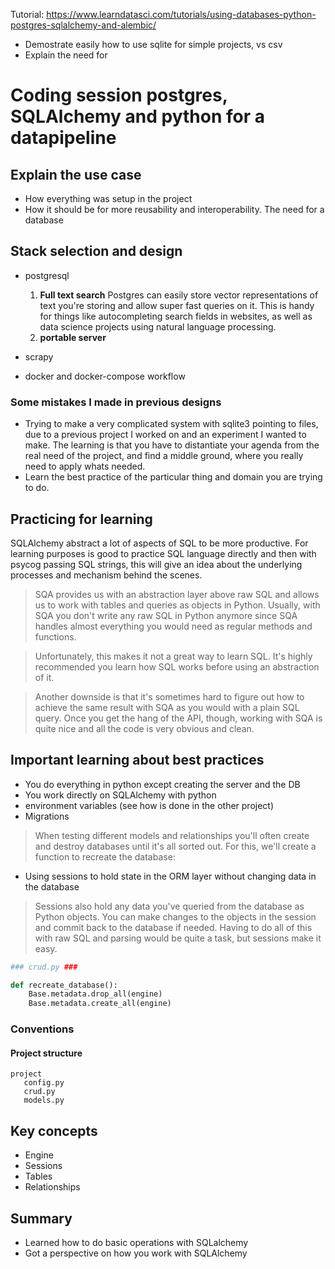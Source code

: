 Tutorial: https://www.learndatasci.com/tutorials/using-databases-python-postgres-sqlalchemy-and-alembic/

- Demostrate easily how to use sqlite for simple projects, vs csv
- Explain the need for 

# Coding session postgres, SQLAlchemy and python for a datapipeline

## Explain the use case
- How everything was setup in the project
- How it should be for more reusability and interoperability. The need for a database

## Stack selection and design
- postgresql
    1. **Full text search** Postgres can easily store vector representations of text you're storing and allow super fast queries on it. This is handy for things like autocompleting search fields in websites, as well as data science projects using natural language processing.
    2. **portable server**

- scrapy
- docker and docker-compose workflow

### Some mistakes I made in previous designs
- Trying to make a very complicated system with sqlite3 pointing to files, due to a previous project I worked on and an experiment I wanted to make. The learning is that you have to distantiate your agenda from the real need of the project, and find a middle ground, where you really need to apply whats needed.
- Learn the best practice of the particular thing and domain you are trying to do.

## Practicing for learning
SQLAlchemy abstract a lot of aspects of SQL to be more productive. For learning purposes is good to practice SQL language directly and then with psycog passing SQL strings, this will give an idea about the underlying processes and mechanism behind the scenes.

> SQA provides us with an abstraction layer above raw SQL and allows us to work with tables and queries as objects in Python. Usually, with SQA you don't write any raw SQL in Python anymore since SQA handles almost everything you would need as regular methods and functions.

> Unfortunately, this makes it not a great way to learn SQL. It's highly recommended you learn how SQL works before using an abstraction of it.

> Another downside is that it's sometimes hard to figure out how to achieve the same result with SQA as you would with a plain SQL query. Once you get the hang of the API, though, working with SQA is quite nice and all the code is very obvious and clean.


## Important learning about best practices
- You do everything in python except creating the server and the DB
- You work directly on SQLAlchemy with python
- environment variables (see how is done in the other project)
- Migrations

> When testing different models and relationships you'll often create and destroy databases until it's all sorted out. For this, we'll create a function to recreate the database:

- Using sessions to hold state in the ORM layer without changing data in the database
> Sessions also hold any data you've queried from the database as Python objects. You can make changes to the objects in the session and commit back to the database if needed. Having to do all of this with raw SQL and parsing would be quite a task, but sessions make it easy.

```py
### crud.py ###

def recreate_database():
    Base.metadata.drop_all(engine)
    Base.metadata.create_all(engine)
```
### Conventions
#### Project structure
```
project
   config.py
   crud.py
   models.py
```

## Key concepts
- Engine
- Sessions
- Tables
- Relationships

## Summary
- Learned how to do basic operations with SQLalchemy
- Got a perspective on how you work with SQLAlchemy